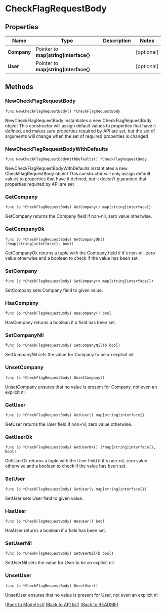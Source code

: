 # CheckFlagRequestBody

## Properties

Name | Type | Description | Notes
------------ | ------------- | ------------- | -------------
**Company** | Pointer to **map[string]interface{}** |  | [optional] 
**User** | Pointer to **map[string]interface{}** |  | [optional] 

## Methods

### NewCheckFlagRequestBody

`func NewCheckFlagRequestBody() *CheckFlagRequestBody`

NewCheckFlagRequestBody instantiates a new CheckFlagRequestBody object
This constructor will assign default values to properties that have it defined,
and makes sure properties required by API are set, but the set of arguments
will change when the set of required properties is changed

### NewCheckFlagRequestBodyWithDefaults

`func NewCheckFlagRequestBodyWithDefaults() *CheckFlagRequestBody`

NewCheckFlagRequestBodyWithDefaults instantiates a new CheckFlagRequestBody object
This constructor will only assign default values to properties that have it defined,
but it doesn't guarantee that properties required by API are set

### GetCompany

`func (o *CheckFlagRequestBody) GetCompany() map[string]interface{}`

GetCompany returns the Company field if non-nil, zero value otherwise.

### GetCompanyOk

`func (o *CheckFlagRequestBody) GetCompanyOk() (*map[string]interface{}, bool)`

GetCompanyOk returns a tuple with the Company field if it's non-nil, zero value otherwise
and a boolean to check if the value has been set.

### SetCompany

`func (o *CheckFlagRequestBody) SetCompany(v map[string]interface{})`

SetCompany sets Company field to given value.

### HasCompany

`func (o *CheckFlagRequestBody) HasCompany() bool`

HasCompany returns a boolean if a field has been set.

### SetCompanyNil

`func (o *CheckFlagRequestBody) SetCompanyNil(b bool)`

 SetCompanyNil sets the value for Company to be an explicit nil

### UnsetCompany
`func (o *CheckFlagRequestBody) UnsetCompany()`

UnsetCompany ensures that no value is present for Company, not even an explicit nil
### GetUser

`func (o *CheckFlagRequestBody) GetUser() map[string]interface{}`

GetUser returns the User field if non-nil, zero value otherwise.

### GetUserOk

`func (o *CheckFlagRequestBody) GetUserOk() (*map[string]interface{}, bool)`

GetUserOk returns a tuple with the User field if it's non-nil, zero value otherwise
and a boolean to check if the value has been set.

### SetUser

`func (o *CheckFlagRequestBody) SetUser(v map[string]interface{})`

SetUser sets User field to given value.

### HasUser

`func (o *CheckFlagRequestBody) HasUser() bool`

HasUser returns a boolean if a field has been set.

### SetUserNil

`func (o *CheckFlagRequestBody) SetUserNil(b bool)`

 SetUserNil sets the value for User to be an explicit nil

### UnsetUser
`func (o *CheckFlagRequestBody) UnsetUser()`

UnsetUser ensures that no value is present for User, not even an explicit nil

[[Back to Model list]](../README.md#documentation-for-models) [[Back to API list]](../README.md#documentation-for-api-endpoints) [[Back to README]](../README.md)


